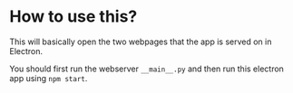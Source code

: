 # How to use this?

This will basically open the two webpages that the app is served on in Electron.

You should first run the webserver `__main__.py` and then run this electron app using `npm start`.